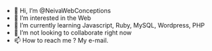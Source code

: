 - 👋 Hi, I’m @NeivaWebConceptions
- 👀 I’m interested in the Web
- 🌱 I’m currently learning Javascript, Ruby, MySQL, Wordpress, PHP
- 💞️ I’m not looking to collaborate right now
- 📫 How to reach me ? My e-mail.

<!---
NeivaWebConceptions/NeivaWebConceptions is a ✨ special ✨ repository because its `README.md` (this file) appears on your GitHub profile.
You can click the Preview link to take a look at your changes.
--->
